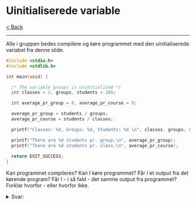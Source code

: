 # Uinitialiserede variable

[< Back](../README.md)

---

Alle i gruppen bedes compilere og køre programmet med den uinitialiserede variabel fra denne slide.

```c
#include <stdio.h>
#include <stdlib.h>

int main(void) {

  /* The variable groups is uninitialized */
  int classes = 2, groups, students = 280;

  int average_pr_group = 0, average_pr_course = 0;

  average_pr_group = students / groups;
  average_pr_course = students / classes;

  printf("Classes: %d, Groups: %d, Students: %d \n", classes, groups, students);

  printf("There are %d students pr. group.\n", average_pr_group);
  printf("There are %d students pr. class.\n", average_pr_course);
  
  return EXIT_SUCCESS;
}
```

Kan programmet compileres? Kan I køre programmet? Får I et output fra det kørende program? Får I - i så fald - det samme output fra programmet? Forklar hvorfor - eller hvorfor ikke.

<details>
  <summary>Svar:</summary>
  Det kan compilleres og køres, men det mangler output.
  Det er fordi printf functionerne mangler en initiering af variablen 'groups', og kan derfor ikke køre dem hvor variablen indgår, det vil sige dem alle sammen.
</details>
